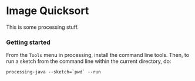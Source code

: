 # Image Quicksort

This is some processing stuff.

### Getting started

From the `Tools` menu in processing, install the command line tools. Then, to run a sketch from the command line within the current directory, do:

```
processing-java --sketch=`pwd` --run
```